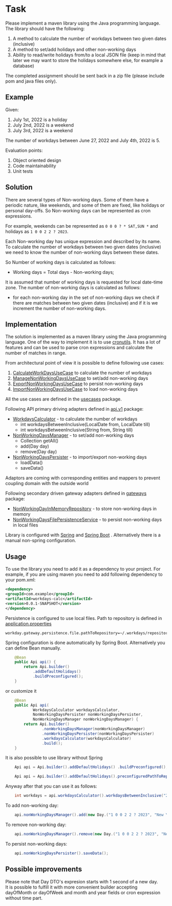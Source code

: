 # Task

Please implement a maven library using the Java programming language. The library should have the following:
1. A method to calculate the number of workdays between two given dates (inclusive)
2. A method to set/add holidays and other non-working days
3. Ability to read/write holidays from/to a local JSON file (keep in mind that later we may want to
   store the holidays somewhere else, for example a database)
   
The completed assignment should be sent back in a zip file (please include pom and java files only).

## Example
Given:
1. July 1st, 2022 is a holiday
2. July 2nd, 2022 is a weekend
3. July 3rd, 2022 is a weekend

The number of workdays between June 27, 2022 and July 4th, 2022 is 5.

Evaluation points:
1. Object oriented design
2. Code maintainability
3. Unit tests


## Solution
There are several types of Non-working days. 
Some of them have a periodic nature, like weekends, and some of them are fixed, like holidays or personal day-offs.
So Non-working days can be represented as cron expressions.

For example, weekends can be represented as `0 0 0 ? * SAT,SUN *` and holidays as `1 0 0 2 2 ? 2023`.

Each Non-working day has unique expression and described by its name.
To calculate the number of workdays between two given dates (inclusive) we need to know the number of non-working days between these dates.

So Number of working days is calculated as follows:
* Working days = Total days - Non-working days;

It is assumed that number of working days is requested for local date-time zone.
The number of non-working days is calculated as follows:
* for each non-working day in the set of non-working days we check if there are matches between two given dates (inclusive) and if it is we increment the number of non-working days.

## Implementation
The solution is implemented as a maven library using the Java programming language.
One of the way to implement it is to use [cronutils](http://cron-parser.com/ ).
It has a lot of features and can be used to parse cron expressions and calculate the number of matches in range.


From architectural point of view it is possible to define following use cases:
1. [CalculateWorkDaysUseCase](src%2Fmain%2Fjava%2Fcom%2Fexample%2Fworkdays%2Fdomain%2Fusecases%2Fcalculate%2FCalculateWorkDaysUseCase.java) to calculate the number of workdays 
2. [ManageNonWorkingDaysUseCase](src%2Fmain%2Fjava%2Fcom%2Fexample%2Fworkdays%2Fdomain%2Fusecases%2Fmanage%2FManageNonWorkingDaysUseCase.java) to set/add non-working days
3. [ExportNonWorkingDaysUseCase](src%2Fmain%2Fjava%2Fcom%2Fexample%2Fworkdays%2Fdomain%2Fusecases%2Fpersistence%2FExportNonWorkingDaysUseCase.java) to persist non-working days
4. [ImportNonWorkingDaysUseCase](src%2Fmain%2Fjava%2Fcom%2Fexample%2Fworkdays%2Fdomain%2Fusecases%2Fpersistence%2FImportNonWorkingDaysUseCase.java) to load non-working days

All the use cases are defined in the [usecases](src%2Fmain%2Fjava%2Fcom%2Fexample%2Fworkdays%2Fdomain%2Fusecases) package.

Following API primary driving adapters defined in [api.v1](src%2Fmain%2Fjava%2Fcom%2Fexample%2Fworkdays%2Fadapters%2Fapi%2Fv1) package:
* [WorkdaysCalculator](src%2Fmain%2Fjava%2Fcom%2Fexample%2Fworkdays%2Fadapters%2Fapi%2Fv1%2FWorkdaysCalculator.java) - to calculate the number of workdays
  * int workdaysBetweenInclusive(LocalDate from, LocalDate till)
  * int workdaysBetweenInclusive(String from, String till)
* [NonWorkingDaysManager](src%2Fmain%2Fjava%2Fcom%2Fexample%2Fworkdays%2Fadapters%2Fapi%2Fv1%2FNonWorkingDaysManager.java) - to set/add non-working days
  * Collection<Day> getAll()
  * add(Day day)
  * remove(Day day)
* [NonWorkingDaysPersister](src%2Fmain%2Fjava%2Fcom%2Fexample%2Fworkdays%2Fadapters%2Fapi%2Fv1%2FNonWorkingDaysPersister.java) - to import/export non-working days
  * loadData()
  * saveData()

Adaptors are coming with corresponding entities and mappers to prevent coupling domain with the outside world

Following secondary driven gateway adapters defined in [gateways](src%2Fmain%2Fjava%2Fcom%2Fexample%2Fworkdays%2Fadapters%2Fgateways) package:
* [NonWorkingDayInMemoryRepository](src%2Fmain%2Fjava%2Fcom%2Fexample%2Fworkdays%2Fadapters%2Fgateways%2FNonWorkingDayInMemoryRepository.java) - to store non-working days in memory
* [NonWorkingDaysFilePersistenceService](src%2Fmain%2Fjava%2Fcom%2Fexample%2Fworkdays%2Fadapters%2Fgateways%2FNonWorkingDaysFilePersistenceService.java) - to persist non-working days in local files

Library is configured with [Spring](https://spring.io/) and [Spring Boot](https://spring.io/projects/spring-boot) .
Alternatively there is a manual non-spring configuration. 

## Usage
To use the library you need to add it as a dependency to your project.
For example, if you are using maven you need to add following dependency to your pom.xml:
```xml
<dependency>
<groupId>com.example</groupId>
<artifactId>workdays-calc</artifactId>
<version>0.0.1-SNAPSHOT</version>
</dependency>
```

Persistence is configured to use local files.
Path to repository is defined in [application.properties](src%2Fmain%2Fresources%2Fapplication.properties)
```properties
workday.gateway.persistence.file.pathToRepository=~/.workdays/repository.json
```

Spring configuration is done automatically by Spring Boot.
Alternatively you can define Bean manually.
```java
    @Bean
    public Api api() {
        return Api.builder()
            .addDefaultHolidays()
            .buildPreconfigured();
    }
```
or customize it
```java
    @Bean
    public Api api(
            WorkdaysCalculator workdaysCalculator,
            NonWorkingDaysPersister nonWorkingDaysPersister,
            NonWorkingDaysManager nonWorkingDaysManager) {
        return Api.builder()
                .nonWorkingDaysManager(nonWorkingDaysManager)
                .nonWorkingDaysPersister(nonWorkingDaysPersister)
                .workdaysCalculator(workdaysCalculator)
                .build();
    }
```
It is also possible to use library without Spring
```java
    Api api = Api.builder().addDefaultHolidays() .buildPreconfigured();
```
```java
    Api api = Api.builder().addDefaultHolidays().preconfiguredPathToRepositoryFile("~/.workdays/repository.json").buildPreconfigured();
```
Anyway after that you can use it as follows:
```java
    int workdays = api.workdaysCalculator().workdaysBetweenInclusive("2022-06-27", "2022-07-04");
```
To add non-working day:
```java
    api.nonWorkingDaysManager().add(new Day.("1 0 0 2 2 ? 2023", "New Year"));
```
To remove non-working day:
```java
    api.nonWorkingDaysManager().remove(new Day.("1 0 0 2 2 ? 2023", "New Year"));
```
To persist non-working days:
```java
    api.nonWorkingDaysPersister().saveData();
```

## Possible improvements

Please note that Day DTO's expresion starts with 1 second of a new day.  
It is possible to fulfill it with more convenient builder accepting  
dayOfMonth or dayOfWeek and month and year fields or cron expression without time part.

